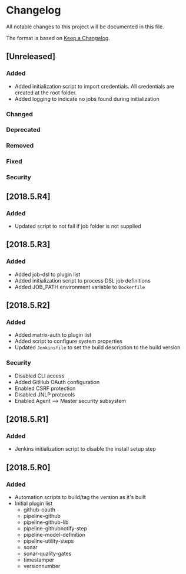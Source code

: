 # Changelog
All notable changes to this project will be documented in this file.

The format is based on [Keep a Changelog](http://keepachangelog.com/en/1.0.0/).

## [Unreleased]
### Added
- Added initialization script to import credentials. All credentials are created at the root folder.
- Added logging to indicate no jobs found during initialization

### Changed

### Deprecated

### Removed

### Fixed

### Security

## [2018.5.R4]
### Added
- Updated script to not fail if job folder is not supplied

## [2018.5.R3]
### Added
- Added job-dsl to plugin list
- Added initialization script to process DSL job definitions
- Added JOB_PATH environment variable to `Dockerfile`

## [2018.5.R2]
### Added
- Added matrix-auth to plugin list
- Added script to configure system properties
- Updated `Jenkinsfile` to set the build description to the build version

### Security
- Disabled CLI access
- Added GitHub OAuth configuration
- Enabled CSRF protection
- Disabled JNLP protocols
- Enabled Agent --> Master security subsystem

## [2018.5.R1]
### Added
- Jenkins initialization script to disable the install setup step

## [2018.5.R0]
### Added
- Automation scripts to build/tag the version as it's built
- Initial plugin list
  - github-oauth
  - pipeline-github
  - pipeline-github-lib
  - pipeline-githubnotify-step
  - pipeline-model-definition
  - pipeline-utility-steps
  - sonar
  - sonar-quality-gates
  - timestamper
  - versionnumber
